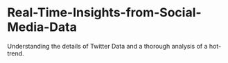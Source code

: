# Real-Time-Insights-from-Social-Media-Data
Understanding the details of Twitter Data and a thorough analysis of a hot-trend. 
